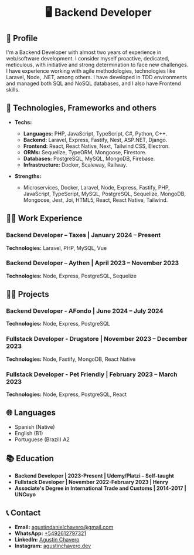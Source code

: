 <h1 align="center">🖥️ Backend Developer</h1>

## 📄 Profile 
I'm a Backend Developer with almost two years of experience in web/software development. 
I consider myself proactive, dedicated, meticulous, with initiative and strong determination to face new challenges. 
I have experience working with agile methodologies, technologies like Laravel, Node, .NET, among others. 
I have developed in TDD environments and managed both SQL and NoSQL databases, and I also have Frontend skills.

## 🧠 Technologies, Frameworks and others 

- **Techs:** 
  - **Languages:** PHP, JavaScript, TypeScript, C#, Python, C++.
  - **Backend:** Laravel, Express, Fastify, Nest, ASP.NET, Django.
  - **Frontend:** React, React Native, Next, Tailwind CSS, Electron.
  - **ORMs:** Sequelize, TypeORM, Mongoose, Firestore.
  - **Databases:** PostgreSQL, MySQL, MongoDB, Firebase.
  - **Infrastructure:** Docker, Scaleway, Railway.

- **Strengths:** 
  - Microservices, Docker, Laravel, Node, Express, Fastify, PHP, JavaScript, TypeScript, MySQL, PostgreSQL, Sequelize, MongoDB, Mongoose, Jest, Joi, HTML5, React, React Native, Tailwind.

## 👨‍💼 Work Experience

### Backend Developer – Taxes | January 2024 – Present
**Technologies:** Laravel, PHP, MySQL, Vue

### Backend Developer – Aythen | April 2023 – November 2023
**Technologies:** Node, Express, PostgreSQL, Sequelize

## 👨‍💼 Projects

### Backend Developer - AFondo | June 2024 – July 2024
**Technologies:** Node, Express, PostgreSQL

### Fullstack Developer - Drugstore | November 2023 – December 2023
**Technologies:** Node, Fastify, MongoDB, React Native

### Fullstack Developer - Pet Friendly | February 2023 – March 2023
**Technologies:** Node, Express, PostgreSQL, React

## 🌐 Languages
- Spanish (Native)
- English (B1)
- Portuguese (Brazil) A2

## 📚 Education
- **Backend Developer | 2023-Present | Udemy/Platzi – Self-taught**
- **Fullstack Developer | November 2022-February 2023 | Henry**
- **Associate's Degree in International Trade and Customs | 2014-2017 | UNCuyo**

## 📞 Contact
- **Email:** [agustindanielchavero@gmail.com](mailto:agustindanielchavero@gmail.com)
- **WhatsApp:** [+5492612797321](https://api.whatsapp.com/send?phone=5492612797321)
- **LinkedIn:** [Agustin Chavero](https://www.linkedin.com/in/agustinchavero/)
- **Instagram:** [agustinchavero.dev](https://www.instagram.com/agustinchavero.dev/)
